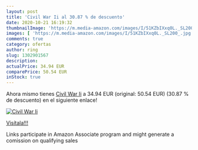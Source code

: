 ```yaml
---
layout: post
title: 'Civil War Ii al 30.87 % de descuento'
date: 2020-10-21 16:19:32
thumbnailImage: 'https://m.media-amazon.com/images/I/51KZbIXxq0L._SL200_.jpg'
images: [ 'https://m.media-amazon.com/images/I/51KZbIXxq0L._SL200_.jpg' ]
comments: true
category: ofertas
author: ring
slug: 1302901567
description:
actualPrice: 34.94 EUR
comparePrice: 50.54 EUR
inStock: true
---
```


Ahora mismo tienes [Civil War Ii](https://www.amazon.es/dp/1302901567/?tag=tolees-21) a 34.94 EUR (original: 50.54 EUR) (30.87 %  de descuento) en el siguiente enlace!

[![Civil War Ii](https://m.media-amazon.com/images/I/51KZbIXxq0L._SL200_.jpg)](https://www.amazon.es/dp/1302901567/?tag=tolees-21)

[Visítala!!!](https://www.amazon.es/dp/1302901567/?tag=tolees-21)

Links participate in Amazon Associate program and might generate a comission on qualifying sales
